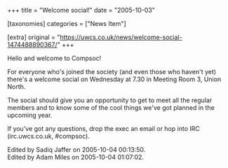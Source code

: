 +++
title = "Welcome social!"
date = "2005-10-03"

[taxonomies]
categories = ["News Item"]

[extra]
original = "https://uwcs.co.uk/news/welcome-social-1474488890367/"
+++

Hello and welcome to Compsoc\!

For everyone who's joined the society (and even those who haven't yet) there's a welcome social on Wednesday at 7.30 in Meeting Room 3, Union North.

The social should give you an opportunity to get to meet all the regular members and to know some of the cool things we've got planned in the upcoming year.

If you've got any questions, drop the exec an email or hop into IRC (irc.uwcs.co.uk, \#compsoc).

Edited by Sadiq Jaffer on 2005-10-04 00:13:50.  
Edited by Adam Miles on 2005-10-04 01:07:02.

